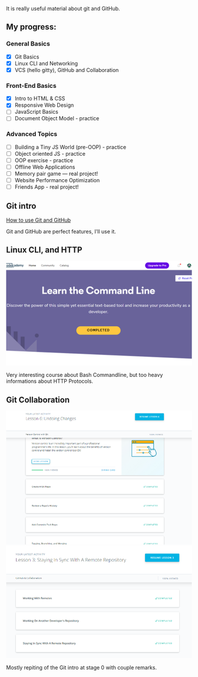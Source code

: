 It is really useful material about git and GitHub.

## My progress:

### General Basics

- [x] Git Basics
- [x] Linux CLI and Networking
- [x] VCS (hello gitty), GitHub and Collaboration

### Front-End Basics

- [x] Intro to HTML & CSS
- [x] Responsive Web Design
- [ ] JavaScript Basics
- [ ] Document Object Model - practice

### Advanced Topics

- [ ] Building a Tiny JS World (pre-OOP) - practice
- [ ] Object oriented JS - practice
- [ ] OOP exercise - practice
- [ ] Offline Web Applications
- [ ] Memory pair game — real project!
- [ ] Website Performance Optimization
- [ ] Friends App - real project!

## Git intro

[How to use Git and GitHub](./0_git_intro/udacity_git_intro.png "How to use Git and GitHub")

Git and GitHub are perfect features, I'll use it.

## Linux CLI, and HTTP

<img src="./1_task_linux_cli/Completed.png" alt="Screenshot#1">

Very interesting course about Bash Commandline,
but too heavy informations about HTTP Protocols.

## Git Collaboration

<img src="./2_git_collaboration/what_is_version_control.png" alt="Screenshot#1">
<img src="./2_git_collaboration/github_collaboration.png" alt="Screenshot#1">

Mostly repiting of the Git intro at stage 0 with couple remarks.
